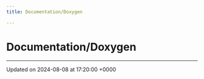 ```yaml
---
title: Documentation/Doxygen

---
```


# Documentation/Doxygen








-------------------------------

Updated on 2024-08-08 at 17:20:00 +0000
